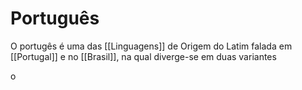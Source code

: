 # Português

O portugês é uma das [[Linguagens]]  de Origem do Latim falada em [[Portugal]]  e no [[Brasil]], na qual diverge-se em duas variantes

o 
